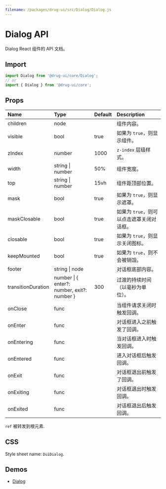 ```yaml
---
filename: /packages/drug-ui/src/Dialog/Dialog.js
---
```


# Dialog API

<p class="description">Dialog React 组件的 API 文档。</p>

## Import

```js
import Dialog from '@drug-ui/core/Dialog';
// or
import { Dialog } from '@drug-ui/core';
```

## Props

| Name | Type | Default | Description |
|:-----|:-----|:--------|:------------|
| <span class="prop-name">children</span> | <span class="prop-type">node</span> |  | 组件内容。 |
| <span class="prop-name">visible</span> | <span class="prop-type">bool</span> | <span class="prop-default">true</span> | 如果为 ```true```，则显示组件。 |
| <span class="prop-name">zIndex</span> | <span class="prop-type">number</span> | <span class="prop-default">1000</span> | ```z-index``` 层级样式。 |
| <span class="prop-name">width</span> | <span class="prop-type">string &#124; number</span> | <span class="prop-default">50%</span> | 组件宽度。 |
| <span class="prop-name">top</span> | <span class="prop-type">string &#124; number</span> | <span class="prop-default">15vh</span> | 组件距顶部位置。 |
| <span class="prop-name">mask</span> | <span class="prop-type">bool</span> | <span class="prop-default">true</span> | 如果为 ```true```，则显示遮罩。 |
| <span class="prop-name">maskClosable</span> | <span class="prop-type">bool</span> | <span class="prop-default">true</span> | 如果为 ```true```，则可以点击遮罩关闭对话框。 |
| <span class="prop-name">closable</span> | <span class="prop-type">bool</span> | <span class="prop-default">true</span> | 如果为 ```true```，则显示关闭图标。 |
| <span class="prop-name">keepMounted</span> | <span class="prop-type">bool</span> | <span class="prop-default">true</span> | 如果为 ```true```，则不会被销毁。 |
| <span class="prop-name">footer</span> | <span class="prop-type">string &#124; node</span> | <span class="prop-default"></span> | 对话框底部内容。 |
| <span class="prop-name">transitionDuration</span> | <span class="prop-type">number &#124; { enter?: number, exit?: number }</span> | <span class="prop-default">300</span> | 过渡的持续时间（以毫秒为单位）。 |
| <span class="prop-name">onClose</span> | <span class="prop-type">func</span> | <span class="prop-default"></span> | 当组件请求关闭时触发回调。 |
| <span class="prop-name">onEnter</span> | <span class="prop-type">func</span> | <span class="prop-default"></span> | 对话框进入之前触发了回调。 |
| <span class="prop-name">onEntering</span> | <span class="prop-type">func</span> | <span class="prop-default"></span> | 当对话框进入时触发回调。 |
| <span class="prop-name">onEntered</span> | <span class="prop-type">func</span> | <span class="prop-default"></span> | 进入对话框后触发回调。 |
| <span class="prop-name">onExit</span> | <span class="prop-type">func</span> | <span class="prop-default"></span> | 对话框退出前触发了回调。 |
| <span class="prop-name">onExiting</span> | <span class="prop-type">func</span> | <span class="prop-default"></span> | 对话框退出时触发回调。 |
| <span class="prop-name">onExited</span> | <span class="prop-type">func</span> | <span class="prop-default"></span> | 对话框退出后触发回调。 |

`ref` 被转发到根元素.

## CSS

Style sheet name: `DuiDialog`.

## Demos

- [Dialog](/components/Dialogs)




